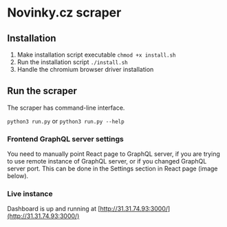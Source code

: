 # Novinky.cz scraper
## Installation
1. Make installation script executable `chmod +x install.sh`
2. Run the installation script `./install.sh`
3. Handle the chromium browser driver installation

## Run the scraper
The scraper has command-line interface.

`python3 run.py` or
`python3 run.py --help`

### Frontend GraphQL server settings
You need to manually point React page to GraphQL server, if you are trying to use remote instance of GraphQL server, or if you changed GraphQL server port. This can be done in the Settings section in React page (image below).

### Live instance
Dashboard is up and running at [http://31.31.74.93:3000/](http://31.31.74.93:3000/)
